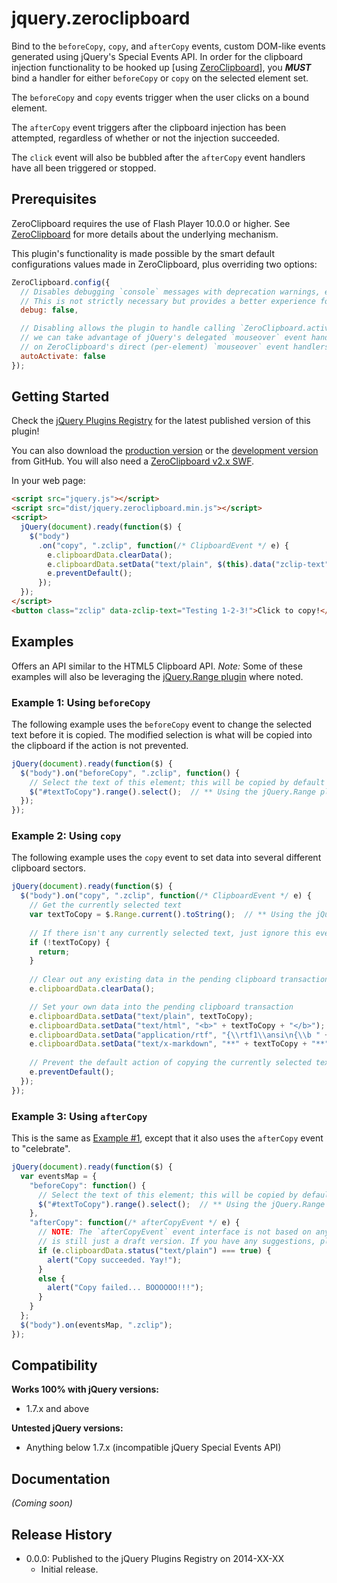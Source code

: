 # jquery.zeroclipboard

Bind to the `beforeCopy`, `copy`, and `afterCopy` events, custom DOM-like events generated using jQuery's Special Events API. In order for the clipboard injection functionality to be hooked up [using [ZeroClipboard](http://zeroclipboard.org/)], you _**MUST**_  bind a handler for either `beforeCopy` or `copy` on the selected element set.

The `beforeCopy` and `copy` events trigger when the user clicks on a bound element.

The `afterCopy` event triggers after the clipboard injection has been attempted, regardless of whether or not the injection succeeded.

The `click` event will also be bubbled after the `afterCopy` event handlers have all been triggered or stopped.


## Prerequisites

ZeroClipboard requires the use of Flash Player 10.0.0 or higher. See [ZeroClipboard](https://github.com/zeroclipboard/zeroclipboard) for more details about the underlying mechanism.

This plugin's functionality is made possible by the smart default configurations values made in ZeroClipboard, plus overriding two options:

```js
ZeroClipboard.config({
  // Disables debugging `console` messages with deprecation warnings, etc.
  // This is not strictly necessary but provides a better experience for downstream consumers.
  debug: false,

  // Disabling allows the plugin to handle calling `ZeroClipboard.activate(...);` itself so that
  // we can take advantage of jQuery's delegated `mouseover` event handlers rather than relying
  // on ZeroClipboard's direct (per-element) `mouseover` event handlers.
  autoActivate: false
});
```


## Getting Started
Check the [jQuery Plugins Registry](http://plugins.jquery.com/zeroclipboard/) for the latest published version of this plugin!

You can also download the [production version][min] or the [development version][max] from GitHub. You will also need a [ZeroClipboard v2.x SWF][swf].

[min]: https://raw.github.com/JamesMGreene/jquery.zeroclipboard/master/dist/jquery.zeroclipboard.min.js
[max]: https://raw.github.com/JamesMGreene/jquery.zeroclipboard/master/dist/jquery.zeroclipboard.js
[swf]: https://raw.github.com/JamesMGreene/jquery.zeroclipboard/master/dist/ZeroClipboard.swf

In your web page:

```html
<script src="jquery.js"></script>
<script src="dist/jquery.zeroclipboard.min.js"></script>
<script>
  jQuery(document).ready(function($) {
    $("body")
      .on("copy", ".zclip", function(/* ClipboardEvent */ e) {
        e.clipboardData.clearData();
        e.clipboardData.setData("text/plain", $(this).data("zclip-text"));
        e.preventDefault();
      });
  });
</script>
<button class="zclip" data-zclip-text="Testing 1-2-3!">Click to copy!</button>
```


## Examples

Offers an API similar to the HTML5 Clipboard API.
_Note:_ Some of these examples will also be leveraging the [jQuery.Range plugin](http://jquerypp.com/#range) where noted.

### Example 1: Using `beforeCopy`

The following example uses the `beforeCopy` event to change the selected text before it is copied. The modified selection is what will be copied into the clipboard if the action is not prevented.

```js
jQuery(document).ready(function($) {
  $("body").on("beforeCopy", ".zclip", function() {
    // Select the text of this element; this will be copied by default
    $("#textToCopy").range().select();  // ** Using the jQuery.Range plugin
  });
});
```


### Example 2: Using `copy`

The following example uses the `copy` event to set data into several different clipboard sectors.

```js
jQuery(document).ready(function($) {
  $("body").on("copy", ".zclip", function(/* ClipboardEvent */ e) {
    // Get the currently selected text
    var textToCopy = $.Range.current().toString();  // ** Using the jQuery.Range plugin
    
    // If there isn't any currently selected text, just ignore this event
    if (!textToCopy) {
      return;
    }
    
    // Clear out any existing data in the pending clipboard transaction
    e.clipboardData.clearData();

    // Set your own data into the pending clipboard transaction
    e.clipboardData.setData("text/plain", textToCopy);
    e.clipboardData.setData("text/html", "<b>" + textToCopy + "</b>");
    e.clipboardData.setData("application/rtf", "{\\rtf1\\ansi\n{\\b " + textToCopy + "}}");
    e.clipboardData.setData("text/x-markdown", "**" + textToCopy + "**");
    
    // Prevent the default action of copying the currently selected text into the clipboard
    e.preventDefault();
  });
});
```

### Example 3: Using `afterCopy`

This is the same as [Example #1](#example-1-using-beforecopy), except that it also uses the `afterCopy` event to "celebrate".

```js
jQuery(document).ready(function($) {
  var eventsMap = {
    "beforeCopy": function() {
      // Select the text of this element; this will be copied by default
      $("#textToCopy").range().select();  // ** Using the jQuery.Range plugin
    },
    "afterCopy": function(/* afterCopyEvent */ e) {
      // NOTE: The `afterCopyEvent` event interface is not based on any existing DOM event, so the event model
      // is still just a draft version. If you have any suggestions, please submit a new issue in this repo!
      if (e.clipboardData.status("text/plain") === true) {
        alert("Copy succeeded. Yay!");
      }
      else {
        alert("Copy failed... BOOOOOO!!!");
      }
    }
  };
  $("body").on(eventsMap, ".zclip");
});
```


## Compatibility
**Works 100% with jQuery versions:**  
 - 1.7.x and above

**Untested jQuery versions:**  
 - Anything below 1.7.x (incompatible jQuery Special Events API)


## Documentation
_(Coming soon)_


## Release History
 - 0.0.0: Published to the jQuery Plugins Registry on 2014-XX-XX
     - Initial release.

